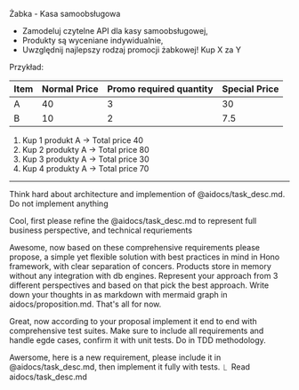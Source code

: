 
Żabka - Kasa samoobsługowa
- Zamodeluj czytelne API dla kasy samoobsługowej,
- Produkty są wyceniane indywidualnie,
- Uwzględnij najlepszy rodzaj promocji żabkowej! Kup X za Y


Przykład:

| Item | Normal Price | Promo required quantity | Special Price |
| ---- | ------------ | ----------------------- | ------------- |
| A    | 40           | 3                       | 30            |
| B    | 10           | 2                       | 7.5           |

1. Kup 1 produkt A -> Total price 40
2. Kup 2 produkty A -> Total price 80
3. Kup 3 produkty A -> Total price 30
4. Kup 4 produkty A -> Total price 70














----
Think hard about architecture and implemention of @aidocs/task_desc.md. Do not implement anything 

Cool, first please refine the @aidocs/task_desc.md to represent full business perspective, and technical requriements

Awesome, now based on these comprehensive requirements please propose, a simple yet flexible solution with best practices in mind  in  Hono framework, with clear separation of concers. Products store  in memory without any integration with db engines. Represent your approach from 3 different perspectives and based on that pick the  best approach. Write down your thoughts in as markdown with mermaid graph in aidocs/proposition.md. That's all for now.

Great, now according to your proposal implement it end to end with comprehensive test suites. Make sure to include all requirements and handle egde cases, confirm it with unit tests. Do in TDD methodology.

Awersome, here is a new requirement, please include it in @aidocs/task_desc.md, then implement it fully with tests.
  ⎿  Read aidocs/task_desc.md 